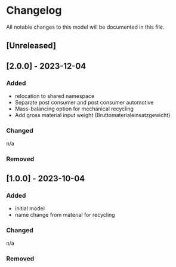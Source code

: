 # Changelog
All notable changes to this model will be documented in this file.

## [Unreleased]

## [2.0.0] - 2023-12-04
### Added
- relocation to shared namespace
- Separate post consumer and post consumer automotive
- Mass-balancing option for mechanical recycling
- Add gross material input weight (Bruttomaterialeinsatzgewicht)


### Changed
n/a

### Removed

## [1.0.0] - 2023-10-04
### Added
- initial model
- name change from material for recycling

### Changed
n/a

### Removed

